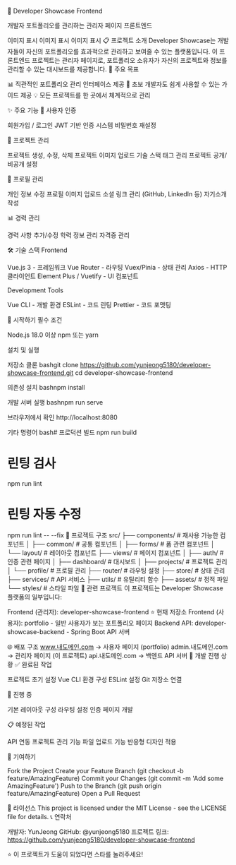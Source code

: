 🎨 Developer Showcase Frontend

개발자 포트폴리오를 관리하는 관리자 페이지 프론트엔드

이미지 표시
이미지 표시
이미지 표시
📋 프로젝트 소개
Developer Showcase는 개발자들이 자신의 포트폴리오를 효과적으로 관리하고 보여줄 수 있는 플랫폼입니다.
이 프론트엔드 프로젝트는 관리자 페이지로, 포트폴리오 소유자가 자신의 프로젝트와 정보를 관리할 수 있는 대시보드를 제공합니다.
🎯 주요 목표

📊 직관적인 포트폴리오 관리 인터페이스 제공
🚀 초보 개발자도 쉽게 사용할 수 있는 가이드 제공
💡 모든 프로젝트를 한 곳에서 체계적으로 관리

✨ 주요 기능
🔐 사용자 인증

회원가입 / 로그인
JWT 기반 인증 시스템
비밀번호 재설정

📝 프로젝트 관리

프로젝트 생성, 수정, 삭제
프로젝트 이미지 업로드
기술 스택 태그 관리
프로젝트 공개/비공개 설정

👤 프로필 관리

개인 정보 수정
프로필 이미지 업로드
소셜 링크 관리 (GitHub, LinkedIn 등)
자기소개 작성

📊 경력 관리

경력 사항 추가/수정
학력 정보 관리
자격증 관리

🛠 기술 스택
Frontend

Vue.js 3 - 프레임워크
Vue Router - 라우팅
Vuex/Pinia - 상태 관리
Axios - HTTP 클라이언트
Element Plus / Vuetify - UI 컴포넌트

Development Tools

Vue CLI - 개발 환경
ESLint - 코드 린팅
Prettier - 코드 포맷팅

🚀 시작하기
필수 조건

Node.js 18.0 이상
npm 또는 yarn

설치 및 실행

저장소 클론
bashgit clone https://github.com/yunjeong5180/developer-showcase-frontend.git
cd developer-showcase-frontend

의존성 설치
bashnpm install

개발 서버 실행
bashnpm run serve

브라우저에서 확인
http://localhost:8080


기타 명령어
bash# 프로덕션 빌드
npm run build

# 린팅 검사
npm run lint

# 린팅 자동 수정
npm run lint -- --fix
📁 프로젝트 구조
src/
├── components/          # 재사용 가능한 컴포넌트
│   ├── common/         # 공통 컴포넌트
│   ├── forms/          # 폼 관련 컴포넌트
│   └── layout/         # 레이아웃 컴포넌트
├── views/              # 페이지 컴포넌트
│   ├── auth/          # 인증 관련 페이지
│   ├── dashboard/     # 대시보드
│   ├── projects/      # 프로젝트 관리
│   └── profile/       # 프로필 관리
├── router/            # 라우팅 설정
├── store/             # 상태 관리
├── services/          # API 서비스
├── utils/             # 유틸리티 함수
├── assets/            # 정적 파일
└── styles/            # 스타일 파일
🔗 관련 프로젝트
이 프로젝트는 Developer Showcase 플랫폼의 일부입니다:

Frontend (관리자): developer-showcase-frontend ⭐ 현재 저장소
Frontend (사용자): portfolio - 일반 사용자가 보는 포트폴리오 페이지
Backend API: developer-showcase-backend - Spring Boot API 서버

🌐 배포 구조
www.내도메인.com     → 사용자 페이지 (portfolio)
admin.내도메인.com   → 관리자 페이지 (이 프로젝트)
api.내도메인.com     → 백엔드 API 서버
📝 개발 진행 상황
✅ 완료된 작업

프로젝트 초기 설정
Vue CLI 환경 구성
ESLint 설정
Git 저장소 연결

🚧 진행 중

기본 레이아웃 구성
라우팅 설정
인증 페이지 개발

📋 예정된 작업

API 연동
프로젝트 관리 기능
파일 업로드 기능
반응형 디자인 적용

🤝 기여하기

Fork the Project
Create your Feature Branch (git checkout -b feature/AmazingFeature)
Commit your Changes (git commit -m 'Add some AmazingFeature')
Push to the Branch (git push origin feature/AmazingFeature)
Open a Pull Request

📄 라이선스
This project is licensed under the MIT License - see the LICENSE file for details.
📞 연락처

개발자: YunJeong
GitHub: @yunjeong5180
프로젝트 링크: https://github.com/yunjeong5180/developer-showcase-frontend


⭐ 이 프로젝트가 도움이 되었다면 스타를 눌러주세요!